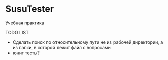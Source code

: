 # SusuTester
Учебная практика 

TODO LIST
* Сделать поиск по относительному пути не из рабочей директории, а из папки, в которой лежит файл с вопросами
* юнит тесты?
